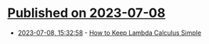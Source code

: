 # [Published on 2023-07-08](index.md)

* [2023-07-08, 15:32:58](https://lobste.rs/s/immfmd/how_keep_lambda_calculus_simple) - [How to Keep Lambda Calculus Simple](https://hirrolot.github.io/posts/how-to-keep-lambda-calculus-simple.html)
